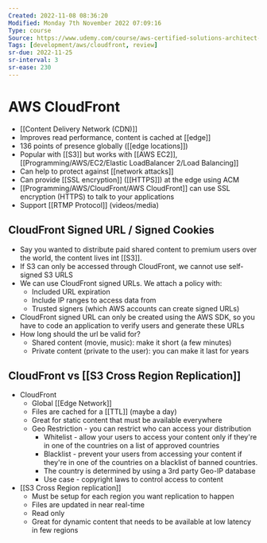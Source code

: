 ```yaml
---
Created: 2022-11-08 08:36:20
Modified: Monday 7th November 2022 07:09:16
Type: course
Source: https://www.udemy.com/course/aws-certified-solutions-architect-associate-saa-c01/?xref=E0Aed11STH4LPUQvCz0GJFABTmM=
Tags: [development/aws/cloudfront, review]
sr-due: 2022-11-25
sr-interval: 3
sr-ease: 230
---
```


# AWS CloudFront

- [[Content Delivery Network (CDN)]]
- Improves read performance, content is cached at [[edge]]
- 136 points of presence globally ([[edge locations]])
- Popular with [[S3]] but works with [[AWS EC2]], [[Programming/AWS/EC2/Elastic LoadBalancer 2/Load Balancing]]
- Can help to protect against [[network attacks]]
- Can provide [[SSL encryption]] ([[HTTPS]]) at the edge using ACM
- [[Programming/AWS/CloudFront/AWS CloudFront]] can use SSL encryption (HTTPS) to talk to your applications
- Support [[RTMP Protocol]] (videos/media)

## CloudFront Signed URL / Signed Cookies

- Say you wanted to distribute paid shared content to premium users over the world, the content lives int [[S3]].
- If S3 can only be accessed through CloudFront, we cannot use self-signed S3 URLS
- We can use CloudFront signed URLs. We attach a policy with:
    - Included URL expiration
    - Include IP ranges to access data from
    - Trusted signers (which AWS accounts can create signed URLs)
- CloudFront signed URL can only be created using the AWS SDK, so you have to code an application to verify users and generate these URLs
- How long should the url be valid for?
    - Shared content (movie, music): make it short (a few minutes)
    - Private content (private to the user): you can make it last for years

## CloudFront vs [[S3 Cross Region Replication]]

- CloudFront
    - Global [[Edge Network]]
    - Files are cached for a [[TTL]] (maybe a day)
    - Great for static content that must be available everywhere
    - Geo Restriction - you can restrict who can access your distribution
        - Whitelist - allow your users to access your content only if they're in one of the countries on a list of approved countries
        - Blacklist - prevent your users from accessing your content if they're in one of the countries on a blacklist of banned countries.
        - The country is determined by using a 3rd party Geo-IP database
        - Use case - copyright laws to control access to content
- [[S3 Cross Region replication]]
    - Must be setup for each region you want replication to happen
    - Files are updated in near real-time
    - Read only
    - Great for dynamic content that needs to be available at low latency in few regions